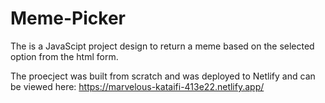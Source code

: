 # Meme-Picker

The is a JavaScipt project design to return a meme based on the selected option from the html form. 

The proecject was built from scratch and was deployed to Netlify and can be viewed here: https://marvelous-kataifi-413e22.netlify.app/
